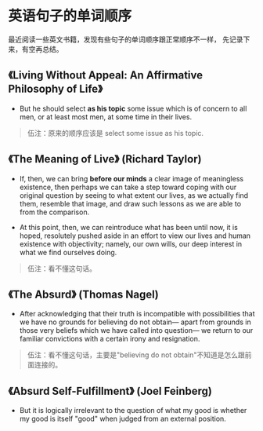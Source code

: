 # 英语句子的单词顺序

最近阅读一些英文书籍，发现有些句子的单词顺序跟正常顺序不一样，
先记录下来，有空再总结。

## 《Living Without Appeal: An Affirmative Philosophy of Life》

- But he should select **as his topic** some issue which is of concern to all men,
  or at least most men, at some time in their lives.

> 伍注：原来的顺序应该是 select some issue as his topic.

## 《The Meaning of Live》 (Richard Taylor)

- If, then, we can bring **before our minds** a clear image of meaningless existence,
  then perhaps we can take a step toward coping with our original question by seeing to what extent our lives,
  as we actually find them, resemble that image, and draw such lessons as we are able to from the comparison.

- At this point, then, we can reintroduce what has been until now, it is hoped, resolutely pushed aside in an effort to view our lives and human existence with objectivity;
  namely, our own wills, our deep interest in what we find ourselves doing.

> 伍注：看不懂这句话。

## 《The Absurd》 (Thomas Nagel)

- After acknowledging that their truth is incompatible with possibilities that we have no grounds for believing do not obtain—
  apart from grounds in those very beliefs which we have called into question—
  we return to our familiar convictions with a certain irony and resignation.

> 伍注：看不懂这句话，主要是"believing do not obtain"不知道是怎么跟前面连接的。

## 《Absurd Self-Fulfillment》 (Joel Feinberg)

- But it is logically irrelevant to the question of what my good is whether my good is itself "good" when judged from an external position.

